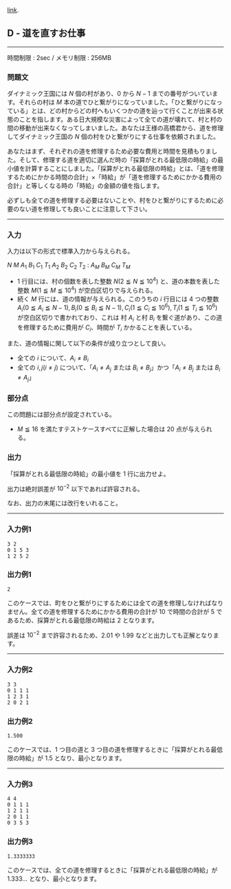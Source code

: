[link](http://arc026.contest.atcoder.jp/tasks/arc026_4).

## D - 道を直すお仕事

----------

時間制限 : 2sec / メモリ制限 : 256MB

### 問題文

ダイナミック王国には $N$ 個の村があり、$0$ から $N-1$ までの番号がついています。それらの村は $M$ 本の道でひと繋がりになっていました。「ひと繋がりになっている」とは、どの村からどの村へもいくつかの道を辿って行くことが出来る状態のことを指します。ある日大規模な災害によって全ての道が壊れて、村と村の間の移動が出来なくなってしまいました。あなたは王様の高橋君から、道を修理してダイナミック王国の $N$ 個の村をひと繋がりにする仕事を依頼されました。

あなたはまず、それぞれの道を修理するため必要な費用と時間を見積もりました。そして、修理する道を適切に選んだ時の「採算がとれる最低限の時給」の最小値を計算することにしました。「採算がとれる最低限の時給」とは、「道を修理するためにかかる時間の合計」×「時給」が「道を修理するためにかかる費用の合計」と等しくなる時の「時給」の金額の値を指します。

必ずしも全ての道を修理する必要はないことや、村をひと繋がりにするために必要のない道を修理しても良いことに注意して下さい。

----------

### 入力

入力は以下の形式で標準入力から与えられる。

>
$N$ $M$
$A_1$ $B_1$ $C_1$ $T_1$
$A_2$ $B_2$ $C_2$ $T_2$
:
$A_M$ $B_M$ $C_M$ $T_M$


* $1$ 行目には、村の個数を表した整数 $N (2 ≦ N ≦ 10^4)$ と、道の本数を表した整数 $M (1 ≦ M ≦ 10^4)$ が空白区切りで与えられる。
* 続く $M$ 行には、道の情報が与えられる。このうちの $i$ 行目には $4$ つの整数 $A_i (0 ≦ A_i ≦ N-1), B_i (0 ≦ B_i ≦ N-1), C_i (1 ≦ C_i ≦ 10^6), T_i (1 ≦ T_i ≦ 10^6)$ が空白区切りで書かれており、これは 村 $A_i$ と村 $B_i$ を繋ぐ道があり、この道を修理するために費用が $C_i$、時間が $T_i$ かかることを表している。

また、道の情報に関して以下の条件が成り立つとして良い。

* 全ての $i$ について、$A_i \neq B_i$
* 全ての $i, j (i \neq j)$ について、「$A_i \neq A_j$ または $B_i \neq B_j$」かつ「$A_i \neq B_j$ または $B_i \neq A_j$」

### 部分点

この問題には部分点が設定されている。

* $M ≦ 16$ を満たすテストケースすべてに正解した場合は $20$ 点が与えられる。

### 出力

「採算がとれる最低限の時給」の最小値を $1$ 行に出力せよ。

出力は絶対誤差が $10^{-2}$ 以下であれば許容される。

なお、出力の末尾には改行をいれること。

----------

### 入力例1

```
3 2
0 1 5 3
1 2 5 2
```

### 出力例1

```
2
```

このケースでは、町をひと繋がりにするためには全ての道を修理しなければなりません。全ての道を修理するためにかかる費用の合計が $10$ で時間の合計が $5$ であるため、採算がとれる最低限の時給は $2$ となります。

誤差は $10^{-2}$ まで許容されるため、$2.01$ や $1.99$ などと出力しても正解となります。

----------

### 入力例2

```
3 3
0 1 1 1
1 2 3 1
2 0 2 1
```

### 出力例2

```
1.500
```

このケースでは、$1$ つ目の道と $3$ つ目の道を修理するときに「採算がとれる最低限の時給」が $1.5$ となり、最小となります。

----------

### 入力例3

```
4 4
0 1 1 1
1 2 1 1
2 0 1 1
0 3 5 3
```

### 出力例3

```
1.3333333
```

このケースでは、全ての道を修理するときに「採算がとれる最低限の時給」が $1.333...$ となり、最小となります。

